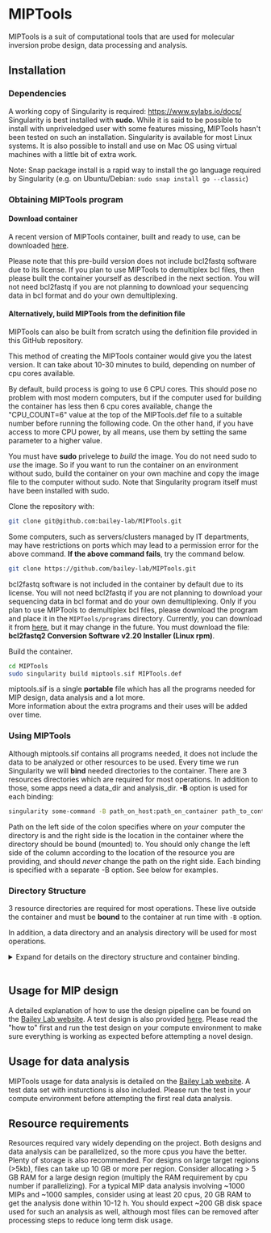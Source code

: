 MIPTools
=========
MIPTools is a suit of computational tools that are used for molecular inversion probe design, data processing and analysis.
## Installation
### Dependencies
A working copy of Singularity is required: https://www.sylabs.io/docs/  
Singularity is best installed with **sudo**. While it is said to be possible to install with unpriveledged user with some features missing, MIPTools hasn't been tested on such an installation.
Singularity is available for most Linux systems. It is also possible to install and use on Mac OS using virtual machines with a little bit of extra work.

Note: Snap package install is a rapid way to install the go language required by Singularity (e.g. on Ubuntu/Debian: `sudo snap install go --classic`)

### Obtaining MIPTools program

#### Download container 
A recent version of MIPTools container, built and ready to use, can be downloaded [here](http://baileylab.brown.edu/MIPTools/resources/miptools.sif).  

Please note that this pre-build version does not include bcl2fastq software due to its license. If you plan to use MIPTools to demultiplex bcl files, then please built the container yourself as described in the next section. You will not need bcl2fastq if you are not planning to download your sequencing data in bcl format and do your own demultiplexing. 

#### Alternatively, build MIPTools from the definition file
MIPTools can also be built from scratch using the definition file provided in this GitHub repository.

This method of creating the MIPTools container would give you the latest version. It can take about 10-30 minutes to build, depending on number of cpu cores available.  

By default, build process is going to use 6 CPU cores. This should pose no problem with most modern computers, but if the computer used for building the container has less then 6 cpu cores available, change the "CPU_COUNT=6" value at the top of the MIPTools.def file to a suitable number before running the following code. On the other hand, if you have access to more CPU power, by all means, use them by setting the same parameter to a higher value.

You must have **sudo** privelege to _build_ the image. You do not need sudo to _use_ the image. So if you want to run the container on an environment without sudo, build the container on your own machine and copy the image file to the computer without sudo. Note that Singularity program itself must have been installed with sudo.  

Clone the repository with:
```bash
git clone git@github.com:bailey-lab/MIPTools.git
```


Some computers, such as servers/clusters managed by IT departments, may have restrictions on ports which may lead to a permission error for the above command. **If the above command fails**, try the command below.

```bash
git clone https://github.com/bailey-lab/MIPTools.git
```

bcl2fastq software is not included in the container by default due to its license. You will not need bcl2fastq if you are not planning to download your sequencing data in bcl format and do your own demultiplexing. Only if you plan to use MIPTools to demultiplex bcl files, please download the program and place it in the `MIPTools/programs` directory. Currently, you can download it from [here](https://support.illumina.com/downloads/bcl2fastq-conversion-software-v2-20.html), but it may change in the future. You must download the file: **bcl2fastq2 Conversion Software v2.20 Installer (Linux rpm)**. 

Build the container.  

```bash
cd MIPTools
sudo singularity build miptools.sif MIPTools.def
```
miptools.sif is a single **portable** file which has all the programs needed for MIP design, data analysis and a lot more.  
More information about the extra programs and their uses will be added over time.

### Using MIPTools
Although miptools.sif contains all programs needed, it does not include the data to be analyzed or other resources to be used. Every time we run Singularity we will **bind** needed directories to the container. There are 3 resources directories which are required for most operations. In addition to those, some apps need a data_dir and analysis_dir. **-B** option is used for each binding: 
```bash
singularity some-command -B path_on_host:path_on_container path_to_container
```
Path on the left side of the colon specifies where on *your* computer the directory is and the right side is the location in the container where the directory should be bound (mounted) to. You should only change the left side of the column according to the location of the resource you are providing, and should *never* change the path on the right side. Each binding is specified with a separate -B option. See below for examples.

### Directory Structure
3 resource directories are required for most operations. These live outside the container and must be **bound** to the container at run time with `-B` option.  

In addition, a data directory and an analysis directory will be used for most operations.

<details><summary>Expand for details on the directory structure and container binding.
</summary>
<p>


* **base_resources:** Provided in the GitHub repository. It contains common resources across projects. It should be bound to the container with `-B [path to base resources dir outside of the container]:/opt/resources`. This makes the base_resources directory available to the container and it would be reached at `/opt/resources` path within the container. `/opt/resources` part of this argument must not be altered. For example, if my base resources are located in my computer at `/home/base`, I would bind it to the container with `-B /home/base:/opt/resources`.

* **species_resources:** Contains resources shared by projects using the same target species (Pf, human, etc.). Bind this to `/opt/species_resources` in the container. For example, if I am working with *Plasmodium falciparum* sequences and I have the necessary files in my computer at `/home/pf3d/`, then the binding parameter is `-B /home/pf3d:/opt/species_resources`.

   *Contents of species_resources directory:*
   * *file_locations.tsv:* This file is required for all operations. It is a tab separated text file showing where each required file will be located in the container. Each line corresponds to one file. First field states the species for the file, second field states what kind of file it is and the last field is the absolute path to the file.  
   
     For example, the line  
     *"pf &nbsp; &nbsp; &nbsp; &nbsp;  fasta_genome &nbsp; &nbsp; &nbsp; &nbsp; /opt/species_resources/genomes/genome.fa"*  
     would mean that the fasta genome file for the species 'pf' will be found at '/opt/species_resources/genomes/genome.fa' within the container. This also means that there is a file at /home/pf3d/genomes/genome.fa in my computer, assuming I bound /home/pf3d to /opt/species_resources in the container.
   
   * *fasta file:* This file is required for all operations. Genome reference sequence in fasta format.
   
   * *bowtie2_genome:* This file is required for probe design operations only. It is the reference genome indexed using bowtie2. If this is not available, it can be generated using MIPTools.
   
   * *bwa_genome:* This file is required for data analysis operations only. It is the reference genome indexed using bwa. If this is not available, it can be generated using MIPTools.
   
   * *snps:* This is an optional file. However, it is extremely useful in probe designs to avoid probe arms landing on variant regions, etc. So it should always be used except in rare cases where such a file is not available for the target species. The format of the file is vcf. Individual genotypes are not necessary (a.k.a. sites only vcf). The only requirement is that the INFO field for each variant has a field showing the population allele frequency of alternate alleles. By default, AF field is used. The AF field lists the allele frequencies of each alternate allele, and does not list the frequency of the reference allele. Vcf files may have other INFO fields that include allele frequency information. If such a field is to be used, there are two settings in the design settings file (.rinfo file) that must be modified. *allele_frequency_name* field must be set to the INFO field name to be used; *af_start_index* may have to be set to a 1 (instead of default 0) depending on whether the reference allele  frequency is provided in the new field. For example, if we want to use the 1000 genomes vcf file, the allele frequencies are provided in the CAF field and they include the reference allele. We would have to change the *allele_frequency_name* field to *CAF* from the default *AF*; and set *af_start_index* to 1 because the first alternate allele's frequency is provided in the second place (following the reference allele).
  
   * *refgene:* RefGen style gene/gene prediction table in GenePred format. These are available at http://genome.ucsc.edu under Tools/Table Browser for most species. The fields in the file are "bin, name, chrom, strand, txStart, txEnd, cdsStart, cdsEnd, exonCount, exonStarts, exonEnds, score, name2, cdsStartStat, cdsEndStat, exonFrames". This file is required for probe design operations if genic information is to be used. For example, if probes need to be designed for exons of a gene, or a gene name is given as design target. If a gene name will be provided, it must match the **name2** column of the RefGen file. If you are creating this file manually, the only fields necessary are: chrom, strand, exonStarts, exonEnds and name2. All other fields can be set to an arbitrary value (none, for example) but not left empty. The order of columns must not be changed.   
   
     Note: If you have gff3/gtf formatted files, they can be converted to GenePred format using Jim Kent's programs [gff3ToGenePred](http://hgdownload.cse.ucsc.edu/admin/exe/linux.x86_64/gff3ToGenePred) and [gtfToGenePred](http://hgdownload.cse.ucsc.edu/admin/exe/linux.x86_64/gtfToGenePred). 
   
   * *refgene_tabix:* RefGen file, sorted and indexed using tabix. File requirement is the same as the refgene file. tabix is available within the MIPTools container, so you don't have to install it yourself.
   
* **project_resources:** Contains project specific files (probe sequences, sample information, etc.). Bind this to `/opt/project_resources`  

* **data_dir:** Contains data to be analyzed. Typically, nothing will be written to this directory. Bind this directory to `/opt/data`.  

* **analysis_dir:** Where analysis will be carried out and all output files will be saved. Bind it to `/opt/analysis` This is the only directory that needs write permission as the output will be saved here.

data_dir and analysis_dir will have different content for different apps/operations. Also, one app's analysis directory may be the next app's data directory in the pipeline.  

</p>
</details>
<br>

## Usage for MIP design
A detailed explanation of how to use the design pipeline can be found on the [Bailey Lab website](http://baileylab.brown.edu/MIPTools/Running_MIP_Design.html). A test design is also provided [here](http://baileylab.brown.edu/MIPTools/Running_MIP_Design_Test.html). Please read the "how to" first and run the test design on your compute environment to make sure everything is working as expected before attempting a novel design.

## Usage for data analysis
MIPTools usage for data analysis is detailed on the [Bailey Lab website](http://baileylab.brown.edu/MIPTools/MIP_analysis_pipeline.html). A test data set with insturctions is also included. Please run the test in your compute environment before attempting the first real data analysis.

## Resource requirements
Resources required vary widely depending on the project. Both designs and data analysis can be parallelized, so the more cpus you have the better. Plenty of storage is also  recommended. For designs on large target regions (>5kb), files can take up 10 GB or more per region. Consider allocating > 5 GB RAM for a large design region (multiply the RAM requirement by cpu number if parallelizing). For a typical MIP data analysis involving ~1000 MIPs and ~1000 samples, consider using at least 20 cpus, 20 GB RAM to get the analysis done within 10-12 h. You should expect ~200 GB disk space used for such an analysis as well, although most files can be removed after processing steps to reduce long term disk usage.
